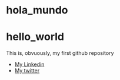 # hola_mundo
# hello_world

This is, obvuously, my first github repository


* [My Linkedin](https://www.linkedin.com/in/ines-g-calvo/)
* [My twitter](https://twitter.com/inesgcalvo)
